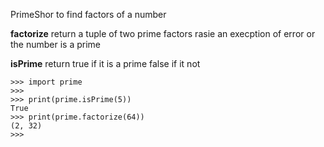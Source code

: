 PrimeShor to find factors of a number 


**factorize** return a tuple of two prime factors rasie an execption of error or the number is a prime


**isPrime** return true if it is a prime false if it not


```
>>> import prime
>>> 
>>> print(prime.isPrime(5))
True
>>> print(prime.factorize(64))
(2, 32)
>>> 
```
